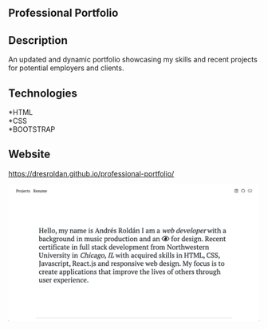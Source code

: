 ## Professional Portfolio 

## Description

An updated and dynamic portfolio showcasing my skills and recent projects for potential employers and clients. 

## Technologies

*HTML</br>
*CSS</br>
*BOOTSTRAP</br>



## Website

https://dresroldan.github.io/professional-portfolio/

![](assets/portfolioscreenshot.png)
